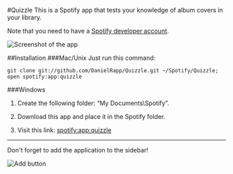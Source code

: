 #Quizzle
This is a Spotify app that tests your knowledge of album covers in your library.

Note that you need to have a [Spotify developer account](http://developer.spotify.com/en/spotify-apps-api/developer-signup/).

![Screenshot of the app](http://i.imgur.com/4zl2M.png)

##Installation
###Mac/Unix
Just run this command:

    git clone git://github.com/DanielRapp/Quizzle.git ~/Spotify/Quizzle; open spotify:app:quizzle

###Windows

1. Create the following folder: “My Documents\Spotify”.

2. Download this app and place it in the Spotify folder.

3. Visit this link: [spotify:app:quizzle](spotify:app:quizzle)

---
Don't forget to add the application to the sidebar!

![Add button](http://f.cl.ly/items/1J463c0K2L0K3I3D1236/Screen%20Shot%202012-01-04%20at%2010.39.26%20PM.png)